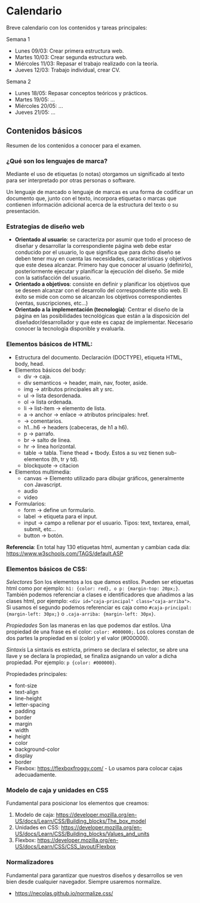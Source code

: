 # Calendario

Breve calendario con los contenidos y tareas principales:

Semana 1

-   Lunes 09/03: Crear primera estructura web.
-   Martes 10/03: Crear segunda estructura web.
-   Miércoles 11/03: Repasar el trabajo realizado con la teoría.
-   Jueves 12/03: Trabajo individual, crear CV.

Semana 2

-   Lunes 18/05: Repasar conceptos teóricos y prácticos.
-   Martes 19/05: ...
-   Miércoles 20/05: ...
-   Jueves 21/05: ...

## Contenidos básicos

Resumen de los contenidos a conocer para el examen.

### ¿Qué son los lenguajes de marca?

Mediante el uso de etiquetas (o notas) otorgamos un significado al texto para ser interpretado por otras personas o software.

Un lenguaje de marcado o lenguaje de marcas es una forma de codificar un documento que, junto con el texto, incorpora etiquetas o marcas que contienen información adicional acerca de la estructura del texto o su presentación.

### Estrategias de diseño web

-   **Orientado al usuario**: se caracteriza por asumir que todo el proceso de diseñar y desarrollar la correspondiente página web debe estar conducido por el usuario, lo que significa que para dicho diseño se deben tener muy en cuenta las necesidades, características y objetivos que este desea alcanzar. Primero hay que conocer al usuario (definirlo), posteriormente ejecutar y planificar la ejecución del diseño. Se mide con la satisfacción del usuario.
-   **Orientado a objetivos**: consiste en definir y planificar los objetivos que se deseen alcanzar con el desarrollo del correspondiente sitio web. El éxito se mide con como se alcanzan los objetivos correspondientes (ventas, suscripciones, etc...)
-   **Orientado a la implementación (tecnología)**: Centrar el diseño de la página en las posibilidades tecnológicas que están a la disposición del diseñador/desarrollador y que este es capaz de implementar. Necesario conocer la tecnología disponible y evaluarla.

### Elementos básicos de HTML:

-   Estructura del documento. Declaración (DOCTYPE), etiqueta HTML, body, head.
-   Elementos básicos del body:
    -   div -> caja.
    -   div semanticos -> header, main, nav, footer, aside.
    -   img -> atributos principales alt y src.
    -   ul -> lista desordenada.
    -   ol -> lista ordenada.
    -   li -> list-item -> elemento de lista.
    -   a -> anchor -> enlace -> atributos principales: href.
    -   **<!--...-->** -> comentarios.
    -   h1...h6 -> headers (cabeceras, de h1 a h6).
    -   p -> parrafo.
    -   br -> salto de linea.
    -   hr -> linea horizontal.
    -   table -> tabla. Tiene thead + tbody. Estos a su vez tienen sub-elementos (th, tr y td).
    -   blockquote -> citacion
-   Elementos multimedia:
    -   canvas -> Elemento utilizado para dibujar gráficos, generalmente con Javascript.
    -   audio
    -   video
-   Formularios:
    -   form -> define un formulario.
    -   label -> etiqueta para el input.
    -   input -> campo a rellenar por el usuario. Tipos: text, textarea, email, submit, etc...
    -   button -> botón.

**Referencia**: En total hay 130 etiquetas html, aumentan y cambian cada día: https://www.w3schools.com/TAGS/default.ASP

### Elementos básicos de CSS:

_Selectores_
Son los elementos a los que damos estilos. Pueden ser etiquetas html como por ejemplo: `h1: {color: red}, o p: {margin-top: 20px;}`. También podemos referenciar a clases e identificadores que añadimos a las clases html, por ejemplo: `<div id="caja-principal" class="caja-arriba">`. Si usamos el segundo podemos referenciar es caja como `#caja-principal: {margin-left: 30px;}` o `.caja-arriba: {margin-left: 30px}`.

_Propiedades_
Son las maneras en las que podemos dar estilos. Una propiedad de una frase es el color: `color: #000000;`. Los colores constan de dos partes la propiedad en si (color) y el valor (#000000).

_Sintaxis_
La sintaxis es estricta, primero se declara el selector, se abre una llave y se declara la propiedad, se finaliza asignando un valor a dicha propiedad. Por ejemplo: `p {color: #000000}`.

Propiedades principales:

-   font-size
-   text-align
-   line-height
-   letter-spacing
-   padding
-   border
-   margin
-   width
-   height
-   color
-   background-color
-   display
-   border
-   Flexbox: https://flexboxfroggy.com/ - Lo usamos para colocar cajas adecuadamente.

### Modelo de caja y unidades en CSS

Fundamental para posicionar los elementos que creamos:

1. Modelo de caja: https://developer.mozilla.org/en-US/docs/Learn/CSS/Building_blocks/The_box_model
2. Unidades en CSS: https://developer.mozilla.org/en-US/docs/Learn/CSS/Building_blocks/Values_and_units
3. Flexbox: https://developer.mozilla.org/en-US/docs/Learn/CSS/CSS_layout/Flexbox

### Normalizadores

Fundamental para garantizar que nuestros diseños y desarrollos se ven bien desde cualquier navegador. Siempre usaremos normalize.

-   https://necolas.github.io/normalize.css/
